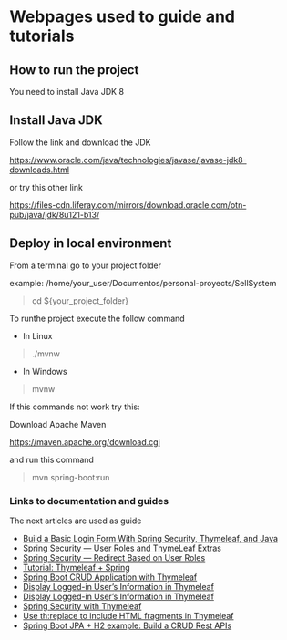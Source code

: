 
# Webpages used to guide and tutorials

## How to run the project

You need to install Java JDK 8

## Install Java JDK

Follow the link and download the JDK

https://www.oracle.com/java/technologies/javase/javase-jdk8-downloads.html

or try this other link

https://files-cdn.liferay.com/mirrors/download.oracle.com/otn-pub/java/jdk/8u121-b13/

## Deploy in local environment

From a terminal go to your project folder

example: /home/your_user/Documentos/personal-proyects/SellSystem

>cd ${your_project_folder}

To runthe project execute the follow command

- In Linux
>./mvnw
- In Windows 
>mvnw

If this commands not work try this:

Download Apache Maven

https://maven.apache.org/download.cgi

and run this command

>mvn spring-boot:run


### Links to documentation and guides
The next articles are used as guide

* [Build a Basic Login Form With Spring Security, Thymeleaf, and Java](https://betterprogramming.pub/spring-security-basic-login-form-7c8f6e6e9f56)
* [Spring Security — User Roles and ThymeLeaf Extras](https://betterprogramming.pub/spring-security-user-roles-and-thymeleaf-extras-c10113d4ad75)
* [Spring Security — Redirect Based on User Roles](https://betterprogramming.pub/spring-security-redirect-based-on-user-roles-cb847ab6df35)
* [Tutorial: Thymeleaf + Spring](https://www.thymeleaf.org/doc/tutorials/2.1/thymeleafspring.html#handling-the-command-object)
* [Spring Boot CRUD Application with Thymeleaf](https://www.baeldung.com/spring-boot-crud-thymeleaf)
* [Display Logged-in User’s Information in Thymeleaf](https://www.baeldung.com/spring-thymeleaf-user-info)
* [Display Logged-in User’s Information in Thymeleaf](https://www.baeldung.com/spring-thymeleaf-user-info)
* [Spring Security with Thymeleaf](https://www.baeldung.com/spring-security-thymeleaf)
* [Use th:replace to include HTML fragments in Thymeleaf](https://www.youtube.com/watch?v=-ptZtMsg87U)
* [Spring Boot JPA + H2 example: Build a CRUD Rest APIs](https://www.bezkoder.com/spring-boot-jpa-h2-example/)

